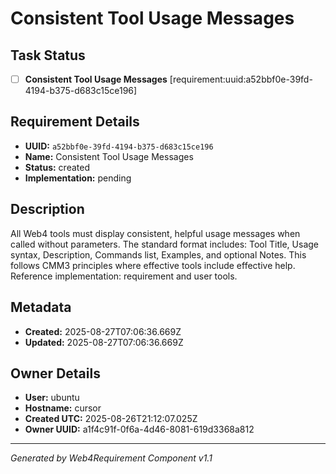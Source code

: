 # Consistent Tool Usage Messages

## Task Status
- [ ] **Consistent Tool Usage Messages** [requirement:uuid:a52bbf0e-39fd-4194-b375-d683c15ce196]

## Requirement Details

- **UUID:** `a52bbf0e-39fd-4194-b375-d683c15ce196`
- **Name:** Consistent Tool Usage Messages
- **Status:** created
- **Implementation:** pending

## Description

All Web4 tools must display consistent, helpful usage messages when called without parameters. The standard format includes: Tool Title, Usage syntax, Description, Commands list, Examples, and optional Notes. This follows CMM3 principles where effective tools include effective help. Reference implementation: requirement and user tools.

## Metadata

- **Created:** 2025-08-27T07:06:36.669Z
- **Updated:** 2025-08-27T07:06:36.669Z

## Owner Details

- **User:** ubuntu
- **Hostname:** cursor
- **Created UTC:** 2025-08-26T21:12:07.025Z
- **Owner UUID:** a1f4c91f-0f6a-4d46-8081-619d3368a812

---

*Generated by Web4Requirement Component v1.1*